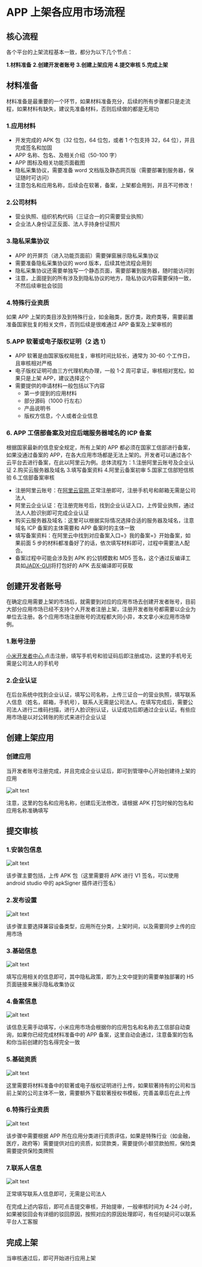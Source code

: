 # APP 上架各应用市场流程

## 核心流程

各个平台的上架流程基本一致，都分为以下几个节点：

**1.材料准备** **2.创建开发者账号** **3.创建上架应用** **4.提交审核** **5.完成上架**

## 材料准备

材料准备是最重要的一个环节，如果材料准备充分，后续的所有步骤都只是走流程，如果材料有缺失，建议先准备材料，否则后续做的都是无用功

### 1.应用材料

- 开发完成的 APK 包（32 位包，64 位包，或者 1 个包支持 32，64 位），并且完成签名和加固
- APP 名称、包名、及相关介绍（50-100 字）
- APP 图标及相关功能页面截图
- 隐私采集协议，需要准备 word 文档版及静态网页版（需要部署到服务器，保证随时可访问）
- 注意包名和应用名称，后续会在软著，备案，上架都会用到，并且不可修改！

### 2.公司材料

- 营业执照、组织机构代码（三证合一的只需要营业执照）
- 企业法人身份证正反面、法人手持身份证照片

### 3.隐私采集协议

- APP 的开屏页（进入功能页面前）需要弹窗展示隐私采集协议
- 需要准备隐私采集协议的 word 版本，后续其他流程会用到
- 隐私采集协议还需要单独写一个静态页面，需要部署到服务器，随时能访问到
- 注意，上面提到的所有涉及到隐私协议的地方，隐私协议内容需要保持一致，不然后续审批会驳回

### 4.特殊行业资质

如果 APP 上架的类目涉及到特殊行业，如金融类，医疗类，政府类等，需要前置准备国家批复的相关文件，否则后续是很难通过 APP 备案及上架审核的

### 5.APP 软著或电子版权证明（2 选 1）

- APP 软著是由国家版权局批复，审核时间比较长，通常为 30-60 个工作日，且审核相对严格
- 电子版权证明可由三方代理机构办理，一般 1-2 周可拿证，审核相对宽松，如果只是上架 APP，建议选择这个
- 需要提供的申请材料一般包括以下内容
  - 第一步提到的应用材料
  - 部分源码（1000 行左右）
  - 产品说明书
  - 版权方信息，个人或者企业信息

### 6. APP 工信部备案及对应后端服务器域名的 ICP 备案

根据国家最新的信息安全规定，所有上架的 APP 都必须在国家工信部进行备案，如果没通过备案的 APP，在各大应用市场都是无法上架的。开发者可以通过各个云平台去进行备案，在此以阿里云为例。总体流程为：1.注册阿里云账号及企业认证 2.购买云服务器及域名 3.填写备案资料 4.阿里云备案初审 5.国家工信部短信核验 6.工信部备案审核

- 注册阿里云账号：在[阿里云官网](https://www.aliyun.com/),正常注册即可，注册手机号和邮箱无需是公司法人
- 阿里云企业认证：在注册完账号后，找到企业认证入口，上传营业执照，通过法人人脸识别即可完成企业认证
- 购买云服务器及域名：这里可以根据实际情况选择合适的服务器及域名，注意域名 ICP 备案的主体需要和 APP 备案时的主体一致
- 填写备案资料：在阿里云中找到对应备案入口=》我的备案=》开始备案，如果前面 5 步的材料都准备好了的话，依次填写材料即可，过程中需要法人配合。
- 备案过程中可能会涉及到 APK 的公钥模数和 MD5 签名，这个通过反编译工具如[JADX-GUI](https://github.com/skylot/jadx)将打包好的 APK 去反编译即可获取

## 创建开发者账号

在确定应用需要上架的市场后，就需要到对应的应用市场去创建开发者账号，目前大部分应用市场已经不支持个人开发者注册上架，注册开发者账号都需要以企业为单位去注册。各个应用市场注册账号的流程都大同小异，本文拿小米应用市场举例。

### 1.账号注册

[小米开发者中心](https://dev.mi.com/xiaomihyperos/console/developer/info),点击注册，填写手机号和验证码后即注册成功，这里的手机号无需是公司法人的手机号

### 2.企业认证

在后台系统中找到企业认证，填写公司名称，上传三证合一的营业执照，填写联系人信息（姓名，邮箱，手机号），联系人无需是公司法人。在填写完成后，需要公司法人进行二维码扫描，进行人脸识别认证，认证成功后即通过企业认证。有些应用市场是以对公转账的形式来进行企业认证

## 创建上架应用

### 创建应用

当开发者账号注册完成，并且完成企业认证后，即可到管理中心开始创建待上架的应用

![alt text](image-8.png)

注意，这里的包名和应用名称，创建后无法修改，请根据 APK 打包时候的包名和应用名称准确填写

## 提交审核

### 1.安装包信息

![alt text](image-17.png)

该步骤主要包括，上传 APK 包（这里需要将 APK 进行 V1 签名，可以使用 android studio 中的 apkSigner 插件进行签名）

### 2.发布设置

![alt text](image-10.png)

该步骤主要选择兼容设备类型，应用所在分类，上架时间，以及需要同步上传的应用市场

### 3.基础信息

![alt text](image-11.png)

填写应用相关的信息即可，其中隐私政策，即为上文中提到的需要单独部署的 H5 页面链接来展示隐私收集协议

### 4.备案信息

![alt text](image-12.png)

该信息无需手动填写，小米应用市场会根据你的应用包名和名称去工信部自动查询，如果你已经完成材料准备中的 APP 备案，这里自动会通过，注意备案的包名和你当前创建的包名得完全一致

### 5.基础资质

![alt text](image-14.png)

这里需要将材料准备中的软著或电子版权证明进行上传，如果软著持有的公司和当前上架的公司主体不一致，需要额外下载软著授权书模板，完善盖章后在此上传

### 6.特殊行业资质

![alt text](image-15.png)

该步骤中需要根据 APP 所在应用分类进行资质评估，如果是特殊行业（如金融，医疗，政府等）需要提供对应的资质，如贷款类，需要提供小额贷款拍照，保险类需要提供保险类牌照

### 7.联系人信息

![alt text](image-16.png)

正常填写联系人信息即可，无需是公司法人

在完成上述内容后，即可点击提交审核，开始提审，一般审核时间为 4-24 小时，如果被驳回会有详细的驳回原因，按照对应的原因处理即可，有任何疑问可以联系平台人工客服

## 完成上架

当审核通过后，即可开始进行应用上架

